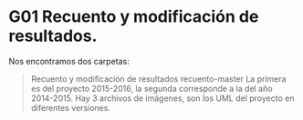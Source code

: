 # G01 Recuento y modificación de resultados.
Nos encontramos dos carpetas:
>Recuento y modificación de resultados
>recuento-master
La primera es del proyecto 2015-2016, la segunda corresponde a la del año 2014-2015.
Hay 3 archivos de imágenes, son los UML del proyecto en diferentes versiones.
